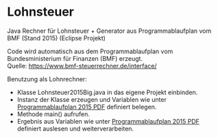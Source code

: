 Lohnsteuer
==========

Java Rechner für Lohnsteuer + Generator aus Programmablaufplan vom BMF (Stand 2015)
(Eclipse Projekt)

Code wird automatisch aus dem Programmablaufplan vom Bundesministerium für Finanzen (BMF) erzeugt.<br>
Quelle: <a href="https://www.bmf-steuerrechner.de/interface/">https://www.bmf-steuerrechner.de/interface/</a>

Benutzung als Lohnrechner: 

  - Klasse Lohnsteuer2015Big.java in das eigene Projekt einbinden.
  - Instanz der Klasse erzeugen und Variablen wie unter <a href="https://www.bmf-steuerrechner.de/pruefdaten/pap2015.pdf">Programmablaufplan 2015 PDF</a> definiert belegen.
  - Methode main() aufrufen.
  - Ergebnis aus Variablen wie unter <a href="https://www.bmf-steuerrechner.de/pruefdaten/pap2015.pdf">Programmablaufplan 2015 PDF</a> definiert auslesen und weiterverarbeiten.


